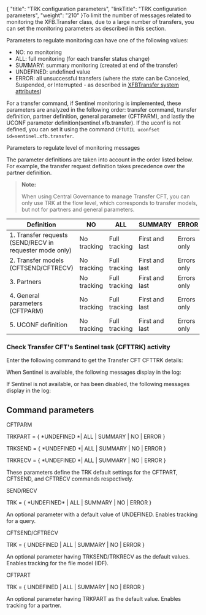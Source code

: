 {
    "title": "TRK configuration parameters",
    "linkTitle": "TRK configuration parameters",
    "weight": "210"
}To limit the number of messages related to monitoring the XFB.Transfer class, due to a large number of transfers, you can set the monitoring parameters as described in this section.

Parameters to regulate monitoring can have one of the following values:

-   NO: no monitoring
-   ALL: full monitoring (for each transfer status change)
-   SUMMARY: summary monitoring (created at end of the transfer)
-   UNDEFINED: undefined value
-   ERROR: all unsuccessful transfers (where the state can be Canceled, Suspended, or Interrupted - as described in <a href="../intro_sentinel/pesit_prot_sentinel" class="MCXref xref">XFBTransfer system attributes</a>)

For a transfer command, if Sentinel monitoring is implemented, these parameters are analyzed in the following order: transfer command, transfer definition, partner definition, general parameter (CFTPARM), and lastly the UCONF parameter definition(sentinel.xfb.transfer). If the uconf is not defined, you can set it using the command `CFTUTIL uconfset id=sentinel.xfb.transfer`.

Parameters to regulate level of monitoring messages

The parameter definitions are taken into account in the order listed below. For example, the transfer request definition takes precedence over the partner definition.

> **Note:**
>
> When using Central Governance to manage Transfer CFT, you can only use TRK at the flow level, which corresponds to transfer models, but not for partners and general parameters.


| Definition  | NO  | ALL  | SUMMARY  | ERROR  | UNDEFINED  |
| --- | --- | --- | --- | --- | --- |
| 1. Transfer requests (SEND/RECV in requester mode only)  | No tracking  | Full tracking  | First and last  | Errors only  | Uses the transfer definition  |
|  2. Transfer models (CFTSEND/CFTRECV)  |  No tracking  |  Full tracking  |  First and last  | Errors only  | Uses the partner definition  |
|  3. Partners  |  No tracking  |  Full tracking  | First and last  | Errors only  | Uses the general parameter definition  |
| 4. General parameters (CFTPARM)  | No tracking  | Full tracking  | First and last  | Errors only  | Uses the UCONF definition (sentinel.xfb.transfer)  |
| 5. UCONF definition  |  No<br/>tracking  | Full tracking  | First and last  | Errors only  | N/A  |


### Check Transfer CFT's Sentinel task (CFTTRK) activity

Enter the following command to get the Transfer CFT CFTTRK details:

When Sentinel is available, the following messages display in the log:

If Sentinel is not available, or has been disabled, the following messages display in the log:

## Command parameters

CFTPARM

TRKPART = { \*UNDEFINED \*| ALL | SUMMARY | NO | ERROR }

TRKSEND = { \*UNDEFINED \*| ALL | SUMMARY | NO | ERROR }

TRKRECV =
{ \*UNDEFINED \*| ALL | SUMMARY | NO | ERROR }

These parameters define the TRK default settings for the CFTPART, CFTSEND, and CFTRECV commands respectively.

SEND/RECV

TRK =
{ \*UNDEFINED\* | ALL | SUMMARY | NO | ERROR }

An optional parameter with a default value of UNDEFINED. Enables tracking for a query.

CFTSEND/CFTRECV

TRK =
{ UNDEFINED | ALL | SUMMARY | NO | ERROR }

An optional parameter having TRKSEND/TRKRECV as the default values. Enables tracking for the file model (IDF).

CFTPART

TRK = { UNDEFINED | ALL | SUMMARY | NO | ERROR }

An optional parameter having TRKPART as the default value. Enables tracking for a partner.
